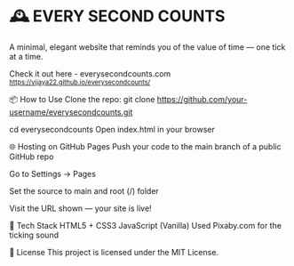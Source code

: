 # 🕰️ EVERY SECOND COUNTS
A minimal, elegant website that reminds you of the value of time — one tick at a time.

Check it out here - everysecondcounts.com
<sub>https://vijaya22.github.io/everysecondcounts/</sub>

📦 How to Use
Clone the repo:
git clone https://github.com/your-username/everysecondcounts.git

cd everysecondcounts
Open index.html in your browser

🌐 Hosting on GitHub Pages
Push your code to the main branch of a public GitHub repo

Go to Settings → Pages

Set the source to main and root (/) folder

Visit the URL shown — your site is live!

🔧 Tech Stack
HTML5 + CSS3
JavaScript (Vanilla)
Used Pixaby.com for the ticking sound

📃 License
This project is licensed under the MIT License.
